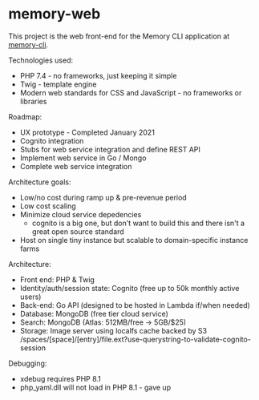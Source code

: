 # memory-web

This project is the web front-end for the Memory CLI application at [memory-cli](https://github.com/bagaag/memory-cli).

Technologies used:

* PHP 7.4 - no frameworks, just keeping it simple
* Twig - template engine
* Modern web standards for CSS and JavaScript - no frameworks or libraries

Roadmap:

* UX prototype - Completed January 2021
* Cognito integration
* Stubs for web service integration and define REST API
* Implement web service in Go / Mongo
* Complete web service integration

Architecture goals:
* Low/no cost during ramp up & pre-revenue period
* Low cost scaling
* Minimize cloud service depedencies
    * cognito is a big one, but don't want to build this and there isn't a great open source standard
* Host on single tiny instance but scalable to domain-specific instance farms

Architecture:
* Front end: PHP & Twig
* Identity/auth/session state: Cognito (free up to 50k monthly active users)
* Back-end: Go API (designed to be hosted in Lambda if/when needed)
* Database: MongoDB (free tier cloud service)
* Search: MongoDB (Atlas: 512MB/free -> 5GB/$25)
* Storage: Image server using localfs cache backed by S3
    /spaces/[space]/[entry]/file.ext?use-querystring-to-validate-cognito-session

Debugging:
* xdebug requires PHP 8.1
* php_yaml.dll will not load in PHP 8.1 - gave up
